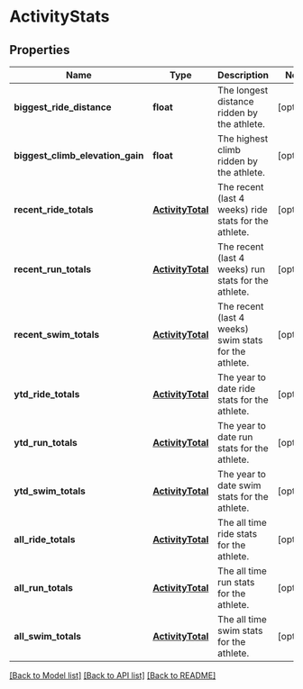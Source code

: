 # ActivityStats

## Properties
Name | Type | Description | Notes
------------ | ------------- | ------------- | -------------
**biggest_ride_distance** | **float** | The longest distance ridden by the athlete. | [optional] 
**biggest_climb_elevation_gain** | **float** | The highest climb ridden by the athlete. | [optional] 
**recent_ride_totals** | [**ActivityTotal**](ActivityTotal.md) | The recent (last 4 weeks) ride stats for the athlete. | [optional] 
**recent_run_totals** | [**ActivityTotal**](ActivityTotal.md) | The recent (last 4 weeks) run stats for the athlete. | [optional] 
**recent_swim_totals** | [**ActivityTotal**](ActivityTotal.md) | The recent (last 4 weeks) swim stats for the athlete. | [optional] 
**ytd_ride_totals** | [**ActivityTotal**](ActivityTotal.md) | The year to date ride stats for the athlete. | [optional] 
**ytd_run_totals** | [**ActivityTotal**](ActivityTotal.md) | The year to date run stats for the athlete. | [optional] 
**ytd_swim_totals** | [**ActivityTotal**](ActivityTotal.md) | The year to date swim stats for the athlete. | [optional] 
**all_ride_totals** | [**ActivityTotal**](ActivityTotal.md) | The all time ride stats for the athlete. | [optional] 
**all_run_totals** | [**ActivityTotal**](ActivityTotal.md) | The all time run stats for the athlete. | [optional] 
**all_swim_totals** | [**ActivityTotal**](ActivityTotal.md) | The all time swim stats for the athlete. | [optional] 

[[Back to Model list]](../README.md#documentation-for-models) [[Back to API list]](../README.md#documentation-for-api-endpoints) [[Back to README]](../README.md)


